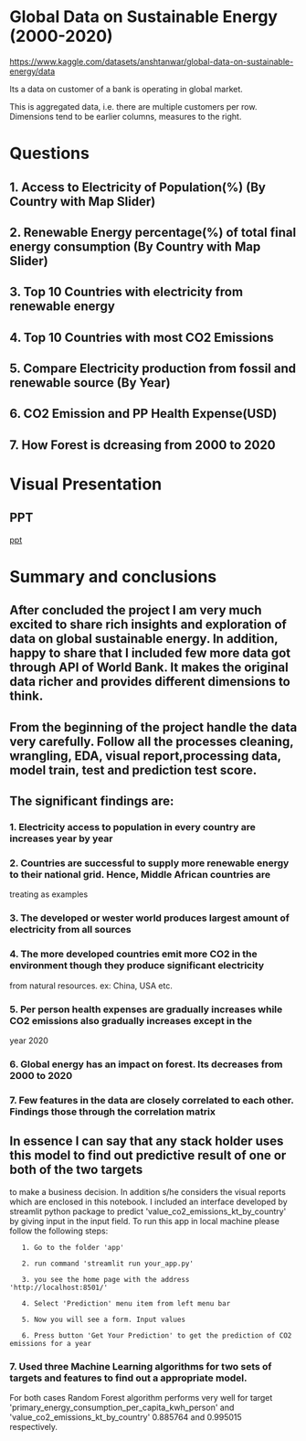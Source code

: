 # Global Data on Sustainable Energy (2000-2020)
https://www.kaggle.com/datasets/anshtanwar/global-data-on-sustainable-energy/data


Its a data on customer of a bank is operating in global market.


This is aggregated data, i.e. there are multiple customers per row. Dimensions tend to be earlier columns, measures to the right.

# Questions

## 1. Access to Electricity of Population(%) (By Country with Map Slider)

## 2. Renewable Energy percentage(%) of total final energy consumption (By Country with Map Slider)

## 3. Top 10 Countries with electricity from renewable energy

## 4. Top 10 Countries with most CO2 Emissions

## 5. Compare Electricity production from fossil and renewable source (By Year)

## 6. CO2 Emission and PP Health Expense(USD)

## 7. How Forest is dcreasing from 2000 to 2020

# Visual Presentation
## PPT

[ppt](visual_presentation.pptx)


# Summary and conclusions

## After concluded the project I am very much excited to share rich insights and exploration of data on global sustainable energy. In addition, happy to share that I included few more data got through API of World Bank. It makes the original data richer and provides different dimensions to think.

## From the beginning of the project handle the data very carefully. Follow all the processes cleaning, wrangling, EDA, visual report,processing data, model train, test and prediction test score.

## The significant findings are:

### 1. Electricity access to population in every country are increases year by year

### 2. Countries are successful to supply more renewable energy to their national grid. Hence, Middle African countries are   
treating as examples

### 3. The developed or wester world produces largest amount of electricity from all sources

### 4. The more developed countries emit more CO2 in the environment though they produce significant electricity 
from natural resources. ex: China, USA etc.

### 5. Per person health expenses are gradually increases while CO2 emissions also gradually increases except in the
year 2020 

### 6. Global energy has an impact on forest. Its decreases from 2000 to 2020

### 7. Few features in the data are closely correlated to each other. Findings those through the correlation matrix



## In essence I can say that any stack holder uses this model to find out predictive result of one or both of the two targets
to make a business decision. In addition s/he considers the visual reports which are enclosed in this notebook. I included 
an interface developed by streamlit python package to predict 'value_co2_emissions_kt_by_country' by giving input in the 
input field. To run this app in local machine please follow the following steps:
 
       1. Go to the folder 'app'

       2. run command 'streamlit run your_app.py'

       3. you see the home page with the address 			 'http://localhost:8501/'

       4. Select 'Prediction' menu item from left menu bar

       5. Now you will see a form. Input values

       6. Press button 'Get Your Prediction' to get the prediction of CO2 emissions for a year






### 7. Used three Machine Learning algorithms for two sets of targets and features to find out a appropriate model.    
For both cases Random Forest algorithm performs very well for target 'primary_energy_consumption_per_capita_kwh_person' and 'value_co2_emissions_kt_by_country' 0.885764 and 0.995015  
respectively.